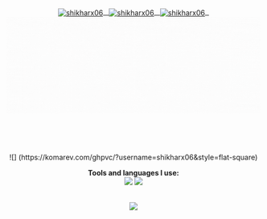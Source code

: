  <div align="center">
    <a href="mailto:shikharswat64@gmail.com" target="blank"><img align="center" src="https://cdn.jsdelivr.net/npm/simple-icons@3.0.1/icons/gmail.svg" alt="shikharx06" height="30" width="30" /> &nbsp; </a>
    <a href="https://linkedin.com/in/shikharx06" target="blank"><img align="center" src="https://cdn.jsdelivr.net/npm/simple-icons@3.0.1/icons/linkedin.svg" alt="shikharx06" height="30" width="30"/> &nbsp; </a>
    <a href="https://github.com/shikharx06" target="blank"><img align="center" src="https://cdn.jsdelivr.net/npm/simple-icons@3.0.1/icons/github.svg" alt="shikharx06" height="30" width="30" /> &nbsp; </a>
    <img src="https://github.com/shikharx06/shikharx06/blob/master/mygif.gif" align="center" alt="my profile">
</div>


<br><br>
<div align="center">
   
<br>
![] (https://komarev.com/ghpvc/?username=shikharx06&style=flat-square)

**Tools and languages I use:**<br>
   <img height="50" src="https://www.vectorlogo.zone/logos/python/python-ar21.svg">
   <img height="50" src="https://www.vectorlogo.zone/logos/archlinux/archlinux-icon.svg">  
</div>

<br>
<div align="center">
  <a href="https://github.com/shikharx06">
    <img src="https://github-readme-stats.vercel.app/api?username=shikharx06&show_icons=true&count_private=true&title_color=fff&icon_color=2ef082&text_color=9f9f9f&bg_color=151515" />
  </a>
  <br>

</div>
